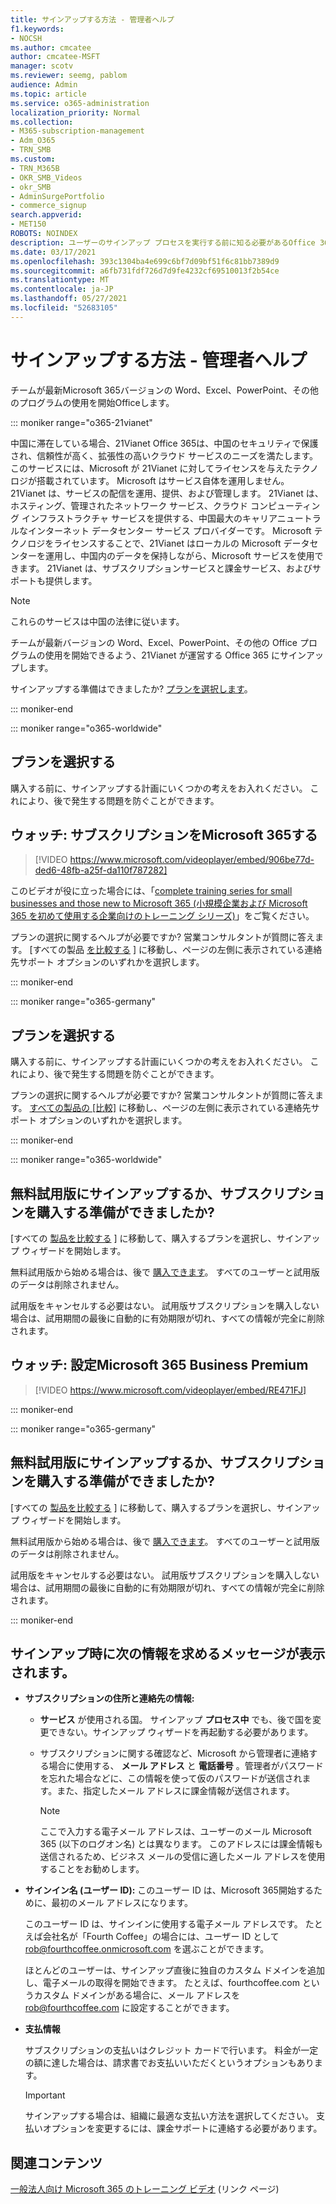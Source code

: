 ```yaml
---
title: サインアップする方法 - 管理者ヘルプ
f1.keywords:
- NOCSH
ms.author: cmcatee
author: cmcatee-MSFT
manager: scotv
ms.reviewer: seemg, pablom
audience: Admin
ms.topic: article
ms.service: o365-administration
localization_priority: Normal
ms.collection:
- M365-subscription-management
- Adm_O365
- TRN_SMB
ms.custom:
- TRN_M365B
- OKR_SMB_Videos
- okr_SMB
- AdminSurgePortfolio
- commerce_signup
search.appverid:
- MET150
ROBOTS: NOINDEX
description: ユーザーのサインアップ プロセスを実行する前に知る必要があるOffice 365。
ms.date: 03/17/2021
ms.openlocfilehash: 393c1304ba4e699c6bf7d09bf51f6c81bb7389d9
ms.sourcegitcommit: a6fb731fdf726d7d9fe4232cf69510013f2b54ce
ms.translationtype: MT
ms.contentlocale: ja-JP
ms.lasthandoff: 05/27/2021
ms.locfileid: "52683105"
---
```

# <a name="how-to-sign-up---admin-help"></a>サインアップする方法 - 管理者ヘルプ

チームが最新Microsoft 365バージョンの Word、Excel、PowerPoint、その他のプログラムの使用を開始Officeします。

::: moniker range="o365-21vianet"

中国に滞在している場合、21Vianet Office 365は、中国のセキュリティで保護され、信頼性が高く、拡張性の高いクラウド サービスのニーズを満たします。 このサービスには、Microsoft が 21Vianet に対してライセンスを与えたテクノロジが搭載されています。 Microsoft はサービス自体を運用しません。 21Vianet は、サービスの配信を運用、提供、および管理します。 21Vianet は、ホスティング、管理されたネットワーク サービス、クラウド コンピューティング インフラストラクチャ サービスを提供する、中国最大のキャリアニュートラルなインターネット データセンター サービス プロバイダーです。 Microsoft テクノロジをライセンスすることで、21Vianet はローカルの Microsoft データセンターを運用し、中国内のデータを保持しながら、Microsoft サービスを使用できます。 21Vianet は、サブスクリプションサービスと課金サービス、およびサポートも提供します。
  
> [!NOTE]
> これらのサービスは中国の法律に従います。
  
チームが最新バージョンの Word、Excel、PowerPoint、その他の Office プログラムの使用を開始できるよう、21Vianet が運営する Office 365 にサインアップします。
  
サインアップする準備はできましたか? [プランを選択します](https://products.office.com/zh-cn/business/compare-office-365-for-business-plans)。
  
::: moniker-end

::: moniker range="o365-worldwide"
## <a name="choose-a-plan"></a>プランを選択する

購入する前に、サインアップする計画にいくつかの考えをお入れください。 これにより、後で発生する問題を防ぐことができます。

## <a name="watch-choose-a-microsoft-365-subscription"></a>ウォッチ: サブスクリプションをMicrosoft 365する

> [!VIDEO https://www.microsoft.com/videoplayer/embed/906be77d-ded6-48fb-a25f-da110f787282]

このビデオが役に立った場合には、「[complete training series for small businesses and those new to Microsoft 365 (小規模企業および Microsoft 365 を初めて使用する企業向けのトレーニング シリーズ)](../../business-video/index.yml)」をご覧ください。

プランの選択に関するヘルプが必要ですか? 営業コンサルタントが質問に答えます。 [すべての製品 [を比較する](https://products.office.com/compare-all-microsoft-office-products?tab=2) ] に移動し、ページの左側に表示されている連絡先サポート オプションのいずれかを選択します。
  
::: moniker-end

::: moniker range="o365-germany"
## <a name="choose-a-plan"></a>プランを選択する

購入する前に、サインアップする計画にいくつかの考えをお入れください。 これにより、後で発生する問題を防ぐことができます。
  
プランの選択に関するヘルプが必要ですか? 営業コンサルタントが質問に答えます。 [すべての製品の [比較]](https://products.office.com/compare-all-microsoft-office-products?tab=2) に移動し、ページの左側に表示されている連絡先サポート オプションのいずれかを選択します。 
  
::: moniker-end

::: moniker range="o365-worldwide"
## <a name="ready-to-sign-up-for-a-free-trial-or-buy-a-subscription"></a>無料試用版にサインアップするか、サブスクリプションを購入する準備ができましたか?

[すべての [製品を比較する](https://products.office.com/compare-all-microsoft-office-products?tab=2) ] に移動して、購入するプランを選択し、サインアップ ウィザードを開始します。 
  
無料試用版から始める場合は、後で [購入できます](../../commerce/try-or-buy-microsoft-365.md)。 すべてのユーザーと試用版のデータは削除されません。
  
試用版をキャンセルする必要はない。 試用版サブスクリプションを購入しない場合は、試用期間の最後に自動的に有効期限が切れ、すべての情報が完全に削除されます。

## <a name="watch-set-up-microsoft-365-business-premium"></a>ウォッチ: 設定Microsoft 365 Business Premium

> [!VIDEO https://www.microsoft.com/videoplayer/embed/RE471FJ]

::: moniker-end

::: moniker range="o365-germany"
## <a name="ready-to-sign-up-for-a-free-trial-or-buy-a-subscription"></a>無料試用版にサインアップするか、サブスクリプションを購入する準備ができましたか?

[すべての [製品を比較する](https://products.office.com/compare-all-microsoft-office-products?tab=2) ] に移動して、購入するプランを選択し、サインアップ ウィザードを開始します。 
  
無料試用版から始める場合は、後で [購入できます](../../commerce/try-or-buy-microsoft-365.md)。 すべてのユーザーと試用版のデータは削除されません。
  
試用版をキャンセルする必要はない。 試用版サブスクリプションを購入しない場合は、試用期間の最後に自動的に有効期限が切れ、すべての情報が完全に削除されます。
  
::: moniker-end

## <a name="youll-be-asked-for-the-following-information-when-you-sign-up"></a>サインアップ時に次の情報を求めるメッセージが表示されます。

- **サブスクリプションの住所と連絡先の情報:**

  - **サービス** が使用される国。 サインアップ **プロセス中** でも、後で国を変更できない。サインアップ ウィザードを再起動する必要があります。

  - サブスクリプションに関する確認など、Microsoft から管理者に連絡する場合に使用する、 **メール アドレス** と **電話番号** 。管理者がパスワードを忘れた場合などに、この情報を使って仮のパスワードが送信されます。また、指定したメール アドレスに課金情報が送信されます。

    > [!NOTE]
    > ここで入力する電子メール アドレスは、ユーザーのメール Microsoft 365 (以下のログオン名) とは異なります。 このアドレスには課金情報も送信されるため、ビジネス メールの受信に適したメール アドレスを使用することをお勧めします。
  
- **サインイン名 (ユーザー ID):** このユーザー ID は、Microsoft 365開始するために、最初のメール アドレスになります。

    このユーザー ID は、サインインに使用する電子メール アドレスです。 たとえば会社名が「Fourth Coffee」の場合には、ユーザー ID として rob@fourthcoffee.onmicrosoft.com を選ぶことができます。

    ほとんどのユーザーは、サインアップ直後に独自のカスタム ドメインを追加し、電子メールの取得を開始できます。 たとえば、fourthcoffee.com というカスタム ドメインがある場合に、メール アドレスを rob@fourthcoffee.com に設定することができます。

- **支払情報**

    サブスクリプションの支払いはクレジット カードで行います。 料金が一定の額に達した場合は、請求書でお支払いいただくというオプションもあります。

    > [!IMPORTANT]
    >  サインアップする場合は、組織に最適な支払い方法を選択してください。 支払いオプションを変更するには、課金サポートに連絡する必要があります。

## <a name="related-content"></a>関連コンテンツ

[一般法人向け Microsoft 365 のトレーニング ビデオ](../../business-video/index.yml) (リンク ページ)
